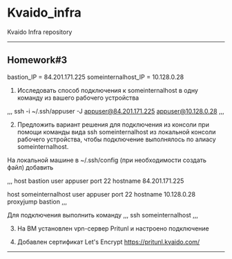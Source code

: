 # Kvaido_infra
Kvaido Infra repository

-------------------------
## Homework#3

bastion_IP = 84.201.171.225
someinternalhost_IP = 10.128.0.28

1. Исследовать способ подключения к someinternalhost в одну
команду из вашего рабочего устройства

,,,
ssh -i ~/.ssh/appuser -J appuser@84.201.171.225 appuser@10.128.0.28
,,,

2. Предложить вариант решения для подключения из консоли при
помощи команды вида ssh someinternalhost из локальной
консоли рабочего устройства, чтобы подключение выполнялось по
алиасу someinternalhost.

На локальной машине в ~/.ssh/config (при необходимости создать файл) добавить

,,,
host bastion
user appuser
port 22
hostname 84.201.171.225

host someinternalhost
user appuser
port 22
hostname 10.128.0.28
proxyjump bastion
,,,

Для подключения выполнить команду
,,,
ssh someinternalhost
,,,

3. На ВМ установлен vpn-сервер Pritunl и настроено  подключение

4. Добавлен сертификат Let's Encrypt
https://pritunl.kvaido.com/

-------------------------
